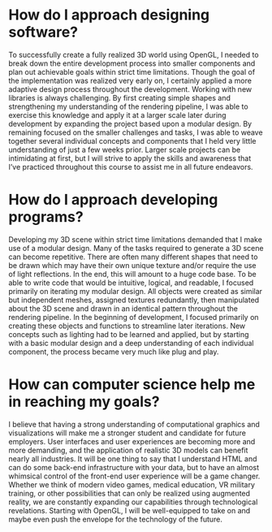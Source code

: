 
# How do I approach designing software?
To successfully create a fully realized 3D world using OpenGL, I needed to break down the entire development process into smaller components and plan out achievable goals within strict time limitations.  Though the goal of the implementation was realized very early on, I certainly applied a more adaptive design process throughout the development.  Working with new libraries is always challenging.  By first creating simple shapes and strengthening my understanding of the rendering pipeline, I was able to exercise this knowledge and apply it at a larger scale later during development by expanding the project based upon a modular design.  By remaining focused on the smaller challenges and tasks, I was able to weave together several individual concepts and components that I held very little understanding of just a few weeks prior.  Larger scale projects can be intimidating at first, but I will strive to apply the skills and awareness that I’ve practiced throughout this course to assist me in all future endeavors.       
# How do I approach developing programs?
Developing my 3D scene within strict time limitations demanded that I make use of a modular design.  Many of the tasks required to generate a 3D scene can become repetitive.  There are often many different shapes that need to be drawn which may have their own unique texture and/or require the use of light reflections.  In the end, this will amount to a huge code base.  To be able to write code that would be intuitive, logical, and readable, I focused primarily on iterating my modular design.  All objects were created as similar but independent meshes, assigned textures redundantly, then manipulated about the 3D scene and drawn in an identical pattern throughout the rendering pipeline.  In the beginning of development, I focused primarily on creating these objects and functions to streamline later iterations.  New concepts such as lighting had to be learned and applied, but by starting with a basic modular design and a deep understanding of each individual component, the process became very much like plug and play.   
# How can computer science help me in reaching my goals? 
I believe that having a strong understanding of computational graphics and visualizations will make me a stronger student and candidate for future employers.  User interfaces and user experiences are becoming more and more demanding, and the application of realistic 3D models can benefit nearly all industries.  It will be one thing to say that I understand HTML and can do some back-end infrastructure with your data, but to have an almost whimsical control of the front-end user experience will be a game changer.  Whether we think of modern video games, medical education, VR military training, or other possibilities that can only be realized using augmented reality, we are constantly expanding our capabilities through technological revelations.  Starting with OpenGL, I will be well-equipped to take on and maybe even push the envelope for the technology of the future. 

